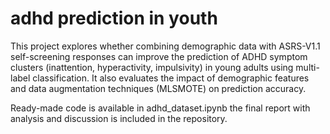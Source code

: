 # adhd prediction in youth 

This project explores whether combining demographic data with ASRS-V1.1 self-screening responses can improve the prediction of ADHD symptom clusters (inattention, hyperactivity, impulsivity) in young adults using multi-label classification. It also evaluates the impact of demographic features and data augmentation techniques (MLSMOTE) on prediction accuracy.

Ready-made code is available in adhd_dataset.ipynb
the final report with analysis and discussion is included in the repository.

